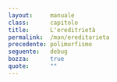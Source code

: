 ```yaml
---
layout:     manuale
class:      capitolo
title:      L'ereditrietà
permalink:  /man/ereditarieta
precedente: polimorfismo
seguente:   debug
bozza:      true
quote:      ""
---
```


<blockquote class="motto">
</blockquote>
